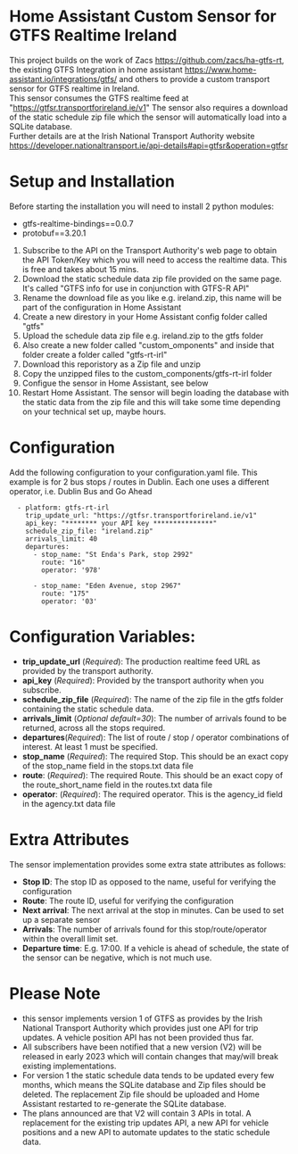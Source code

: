 # Home Assistant Custom Sensor for GTFS Realtime Ireland
This project builds on the work of Zacs https://github.com/zacs/ha-gtfs-rt, the existing GTFS Integration in home assistant https://www.home-assistant.io/integrations/gtfs/ and others to provide a custom transport sensor for GTFS realtime in Ireland.  
This sensor consumes the GTFS realtime feed at "https://gtfsr.transportforireland.ie/v1"
The sensor also requires a download of the static schedule zip file which the sensor will automatically load into a SQLite database.   
Further details are at the Irish National Transport Authority website https://developer.nationaltransport.ie/api-details#api=gtfsr&operation=gtfsr

# Setup and Installation

Before starting the installation you will need to install 2 python modules:
* gtfs-realtime-bindings==0.0.7
* protobuf==3.20.1

1. Subscribe to the API on the Transport Authority's web page to obtain the API Token/Key which you will need to access the realtime data.  This is free and takes about 15 mins.
2. Download the static schedule data zip file provided on the same page.  It's called "GTFS info for use in conjunction with GTFS-R API"
3. Rename the download file as you like e.g. ireland.zip, this name will be part of the configuration in Home Assistant
4. Create a new direstory in your Home Assistant config folder called "gtfs"
5. Upload the schedule data zip file e.g. ireland.zip to the gtfs folder 
6. Also create a new folder called "custom_omponents" and inside that folder create a folder called "gtfs-rt-irl"
7. Download this reporistory as a Zip file and unzip
6. Copy the unzipped files to the custom_components/gtfs-rt-irl folder
7. Configue the sensor in Home Assistant, see below
8. Restart Home Assistant.   The sensor will begin loading the database with the static data from the zip file and this will take some time depending on your technical set up, maybe hours.

# Configuration

Add the following configuration to your configuration.yaml file.  This example is for 2 bus stops / routes in Dublin.  Each one uses a different operator, i.e. Dublin Bus and Go Ahead

```sensor:
  - platform: gtfs-rt-irl
    trip_update_url: "https://gtfsr.transportforireland.ie/v1"
    api_key: "******** your API key ***************"
    schedule_zip_file: "ireland.zip"
    arrivals_limit: 40
    departures:
      - stop_name: "St Enda's Park, stop 2992"
        route: "16"
        operator: '978'

      - stop_name: "Eden Avenue, stop 2967"
        route: "175"
        operator: '03'
```        
       
# Configuration Variables:

* __trip_update_url__ (_Required_): The production realtime feed URL as provided by the transport authority. 
* __api_key__ (_Required_): Provided by the transport authority when you subscribe.
* __schedule_zip_file__ (_Required_): The name of the zip file in the gtfs folder containing the static schedule data.
* __arrivals_limit__ (_Optional default=30_):  The number of arrivals found to be returned, across all the stops required.
* __departures__(_Required_): The list of route / stop / operator combinations of interest.  At least 1 must be specified.
* __stop_name__ (_Required_): The required Stop. This should be an exact copy of the stop_name field in the stops.txt data file 
* __route__: (_Required_): The required Route. This should be an exact copy of the route_short_name field in the routes.txt data file
* __operator__: (_Required_): The required operator. This is the agency_id field in the agency.txt data file

# Extra Attributes

The sensor implementation provides some extra state attributes as follows:

* __Stop ID__:  The stop ID as opposed to the name, useful for verifying the configuration 
* __Route__:   The route ID, useful for verifying the configuration
* __Next arrival__:  The next arrival at the stop in minutes.  Can be used to set up a separate sensor
* __Arrivals__:  The number of arrivals found for this stop/route/operator within the overall limit set.
* __Departure time__:  E.g. 17:00.  If a vehicle is ahead of schedule, the state of the sensor can be negative, which is not much use.  

# Please Note

* this sensor implements version 1 of GTFS as provides by the Irish National Transport Authority which provides just one API for trip updates.  A vehicle position API has not been provided thus far.
* All subscribers have been notified that a new version (V2) will be released in early 2023 which will contain changes that may/will break existing implementations.
* For version 1 the static schedule data tends to be updated every few months, which means the SQLite database and Zip files should be deleted.  The replacement Zip file should be uploaded and Home Assistant restarted to re-generate the SQLite database.
* The plans announced are that V2 will contain 3 APIs in total.  A replacement for the existing trip updates API, a new API for vehicle positions and a new API to automate updates to the static schedule data.
